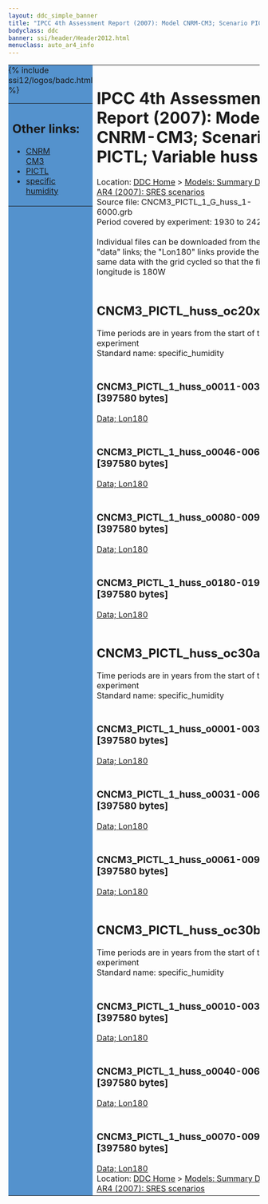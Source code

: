 ```yaml
---
layout: ddc_simple_banner
title: "IPCC 4th Assessment Report (2007): Model CNRM-CM3; Scenario PICTL; Variable huss"
bodyclass: ddc
banner: ssi/header/Header2012.html
menuclass: auto_ar4_info
---
```



<table width="100%" border="0" cellspacing="0" cellpadding="0" style="border-collapse: collapse;">
<tr style="margin:0;padding:0;border:0;">
<td style="margin:0;padding:0;border:0;height:1pt;width:150pt;background:#5492CD;" valign="top" >

<div id="lh-col2" class="auto_ar4_info">
<table class="menumain" bgcolor="#5492CD" cellspacing="0" width="100%" border="0">
<tr><td>
<h2> Other links:</h2>
<ul>
<li><a href="/auto/ar4/model-CNRM-CM3.html">CNRM<br/>CM3</a></li>
<li><a href="/auto/ar4/scenario-PICTL.html">PICTL</a></li>
<li><a href="/auto/ar4/var-specific_humidity.html">specific humidity</a></li>
</ul>
</td></tr>
{% include ssi12/logos/badc.html %}
</table>
</div>
</td>
<td><h1>IPCC 4th Assessment Report (2007): Model CNRM-CM3; Scenario PICTL; Variable huss</h1>

<!-- Breadcrumb1 -->
<div id="breadcrumb1" align="left">
Location: <a href="/index.html">DDC Home</a> > <a href="/sim/gcm_clim/">Models: Summary Data</a>
> <a href="/sim/gcm_clim/SRES_AR4/index.html">AR4 (2007): SRES scenarios</a>
</div>
<!-- End of Breadcrumb1 -->Source file: CNCM3_PICTL_1_G_huss_1-6000.grb
<br/>
Period covered by experiment: 1930 to 2429<br/>
<br/>Individual files can be downloaded from the "data" links; the "Lon180" links provide the same data
         with the grid cycled so that the first longitude is 180W<br/>
<br/><h2>CNCM3_PICTL_huss_oc20x.tar</h2>
Time periods are in years from the start of the experiment<br/>
Standard name: specific_humidity<br>
<br/><h3>CNCM3_PICTL_1_huss_o0011-0030.nc [397580 bytes]</h3>
<a href="/cgi-bin/downl/ar4_nc/huss/CNCM3_PICTL_1_huss_o0011-0030.nc">Data; </a><a href="/cgi-bin/downl/ar4_nc/huss/CNCM3_PICTL_1_huss_o0011-0030.cyto180.nc"> Lon180</a><br/>
<br/><h3>CNCM3_PICTL_1_huss_o0046-0065.nc [397580 bytes]</h3>
<a href="/cgi-bin/downl/ar4_nc/huss/CNCM3_PICTL_1_huss_o0046-0065.nc">Data; </a><a href="/cgi-bin/downl/ar4_nc/huss/CNCM3_PICTL_1_huss_o0046-0065.cyto180.nc"> Lon180</a><br/>
<br/><h3>CNCM3_PICTL_1_huss_o0080-0099.nc [397580 bytes]</h3>
<a href="/cgi-bin/downl/ar4_nc/huss/CNCM3_PICTL_1_huss_o0080-0099.nc">Data; </a><a href="/cgi-bin/downl/ar4_nc/huss/CNCM3_PICTL_1_huss_o0080-0099.cyto180.nc"> Lon180</a><br/>
<br/><h3>CNCM3_PICTL_1_huss_o0180-0199.nc [397580 bytes]</h3>
<a href="/cgi-bin/downl/ar4_nc/huss/CNCM3_PICTL_1_huss_o0180-0199.nc">Data; </a><a href="/cgi-bin/downl/ar4_nc/huss/CNCM3_PICTL_1_huss_o0180-0199.cyto180.nc"> Lon180</a><br/>
<br/><h2>CNCM3_PICTL_huss_oc30a.tar</h2>
Time periods are in years from the start of the experiment<br/>
Standard name: specific_humidity<br>
<br/><h3>CNCM3_PICTL_1_huss_o0001-0030.nc [397580 bytes]</h3>
<a href="/cgi-bin/downl/ar4_nc/huss/CNCM3_PICTL_1_huss_o0001-0030.nc">Data; </a><a href="/cgi-bin/downl/ar4_nc/huss/CNCM3_PICTL_1_huss_o0001-0030.cyto180.nc"> Lon180</a><br/>
<br/><h3>CNCM3_PICTL_1_huss_o0031-0060.nc [397580 bytes]</h3>
<a href="/cgi-bin/downl/ar4_nc/huss/CNCM3_PICTL_1_huss_o0031-0060.nc">Data; </a><a href="/cgi-bin/downl/ar4_nc/huss/CNCM3_PICTL_1_huss_o0031-0060.cyto180.nc"> Lon180</a><br/>
<br/><h3>CNCM3_PICTL_1_huss_o0061-0090.nc [397580 bytes]</h3>
<a href="/cgi-bin/downl/ar4_nc/huss/CNCM3_PICTL_1_huss_o0061-0090.nc">Data; </a><a href="/cgi-bin/downl/ar4_nc/huss/CNCM3_PICTL_1_huss_o0061-0090.cyto180.nc"> Lon180</a><br/>
<br/><h2>CNCM3_PICTL_huss_oc30b.tar</h2>
Time periods are in years from the start of the experiment<br/>
Standard name: specific_humidity<br>
<br/><h3>CNCM3_PICTL_1_huss_o0010-0039.nc [397580 bytes]</h3>
<a href="/cgi-bin/downl/ar4_nc/huss/CNCM3_PICTL_1_huss_o0010-0039.nc">Data; </a><a href="/cgi-bin/downl/ar4_nc/huss/CNCM3_PICTL_1_huss_o0010-0039.cyto180.nc"> Lon180</a><br/>
<br/><h3>CNCM3_PICTL_1_huss_o0040-0069.nc [397580 bytes]</h3>
<a href="/cgi-bin/downl/ar4_nc/huss/CNCM3_PICTL_1_huss_o0040-0069.nc">Data; </a><a href="/cgi-bin/downl/ar4_nc/huss/CNCM3_PICTL_1_huss_o0040-0069.cyto180.nc"> Lon180</a><br/>
<br/><h3>CNCM3_PICTL_1_huss_o0070-0099.nc [397580 bytes]</h3>
<a href="/cgi-bin/downl/ar4_nc/huss/CNCM3_PICTL_1_huss_o0070-0099.nc">Data; </a><a href="/cgi-bin/downl/ar4_nc/huss/CNCM3_PICTL_1_huss_o0070-0099.cyto180.nc"> Lon180</a><br/>
<!-- Breadcrumb2 -->
<div id="breadcrumb2" align="left">
Location: <a href="/index.html">DDC Home</a> > <a href="/sim/gcm_clim/">Models: Summary Data</a>
> <a href="/sim/gcm_clim/SRES_AR4/index.html">AR4 (2007): SRES scenarios</a>
</div>
<!-- End of Breadcrumb2 --></td></tr></table>
